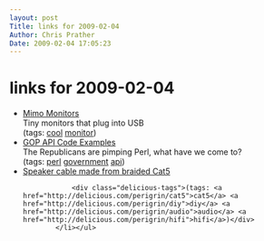 ```yaml
---
layout: post
Title: links for 2009-02-04  
Author: Chris Prather
Date: 2009-02-04 17:05:23
---
```


# links for 2009-02-04
<ul class="delicious"><li>
                <div class="delicious-link"><a href="http://www.mimomonitors.com/products/mimo-710">Mimo Monitors</a></div>
                <div class="delicious-extended">Tiny monitors that plug into USB</div>
                <div class="delicious-tags">(tags: <a href="http://delicious.com/perigrin/cool">cool</a> <a href="http://delicious.com/perigrin/monitor">monitor</a>)</div>
            </li><li>
                <div class="delicious-link"><a href="http://www.gop.gov/aboutapi/documentation">GOP API Code Examples</a></div>
                <div class="delicious-extended">The Republicans are pimping Perl, what have we come to?</div>
                <div class="delicious-tags">(tags: <a href="http://delicious.com/perigrin/perl">perl</a> <a href="http://delicious.com/perigrin/government">government</a> <a href="http://delicious.com/perigrin/api">api</a>)</div>
            </li><li>
                <div class="delicious-link"><a href="http://www.mejiatryti.com/SpeakerCable/fivebraid.html">Speaker cable made from braided Cat5</a></div>
                
                <div class="delicious-tags">(tags: <a href="http://delicious.com/perigrin/cat5">cat5</a> <a href="http://delicious.com/perigrin/diy">diy</a> <a href="http://delicious.com/perigrin/audio">audio</a> <a href="http://delicious.com/perigrin/hifi">hifi</a>)</div>
            </li></ul>
